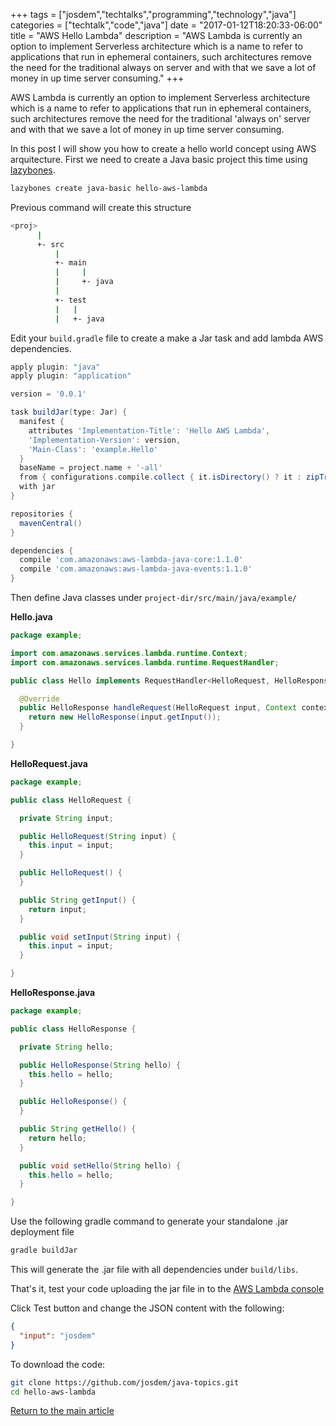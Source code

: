 +++
tags = ["josdem","techtalks","programming","technology","java"]
categories = ["techtalk","code","java"]
date = "2017-01-12T18:20:33-06:00"
title = "AWS Hello Lambda"
description = "AWS Lambda is currently an option to implement Serverless architecture which is a name to refer to applications that run in ephemeral containers, such architectures remove the need for the traditional always on server and with that we save a lot of money in up time server consuming."
+++

AWS Lambda is currently an option to implement Serverless architecture which is a name to refer to applications that run in ephemeral containers, such architectures remove the need for the traditional 'always on' server and with that we save a lot of money in up time server consuming.

In this post I will show you how to create a hello world concept using AWS arquitecture. First we need to create a Java basic project this time using [lazybones](https://github.com/pledbrook/lazybones).

```bash
lazybones create java-basic hello-aws-lambda
```

Previous command will create this structure

```bash
<proj>
      |
      +- src
          |
          +- main
          |     |
          |     +- java
          |
          +- test
          |   |
          |   +- java
```

Edit your `build.gradle` file to create a make a Jar task and add lambda AWS dependencies.

```groovy
apply plugin: "java"
apply plugin: "application"

version = '0.0.1'

task buildJar(type: Jar) {
  manifest {
    attributes 'Implementation-Title': 'Hello AWS Lambda',
    'Implementation-Version': version,
    'Main-Class': 'example.Hello'
  }
  baseName = project.name + '-all'
  from { configurations.compile.collect { it.isDirectory() ? it : zipTree(it) } }
  with jar
}

repositories {
  mavenCentral()
}

dependencies {
  compile 'com.amazonaws:aws-lambda-java-core:1.1.0'
  compile 'com.amazonaws:aws-lambda-java-events:1.1.0'
}
```

Then define Java classes under `project-dir/src/main/java/example/`

**Hello.java**

```java
package example;

import com.amazonaws.services.lambda.runtime.Context;
import com.amazonaws.services.lambda.runtime.RequestHandler;

public class Hello implements RequestHandler<HelloRequest, HelloResponse> {

  @Override
  public HelloResponse handleRequest(HelloRequest input, Context context) {
    return new HelloResponse(input.getInput());
  }

}
```

**HelloRequest.java**

```java
package example;

public class HelloRequest {

  private String input;

  public HelloRequest(String input) {
    this.input = input;
  }

  public HelloRequest() {
  }

  public String getInput() {
    return input;
  }

  public void setInput(String input) {
    this.input = input;
  }

}
```

**HelloResponse.java**

```java
package example;

public class HelloResponse {

  private String hello;

  public HelloResponse(String hello) {
    this.hello = hello;
  }

  public HelloResponse() {
  }

  public String getHello() {
    return hello;
  }

  public void setHello(String hello) {
    this.hello = hello;
  }

}
```

Use the following gradle command to generate your standalone .jar deployment file

```bash
gradle buildJar
```

This will generate the .jar file with all dependencies under `build/libs`.

That's it, test your code uploading the jar file in to the [AWS Lambda console](https://eu-central-1.console.aws.amazon.com/lambda/home?region=eu-central-1#/functions/hello-world-in-java?tab=code)

Click Test button and change the JSON content with the following:

```json
{
  "input": "josdem"
}
```

To download the code:

```bash
git clone https://github.com/josdem/java-topics.git
cd hello-aws-lambda
```

[Return to the main article](/techtalk/java)

